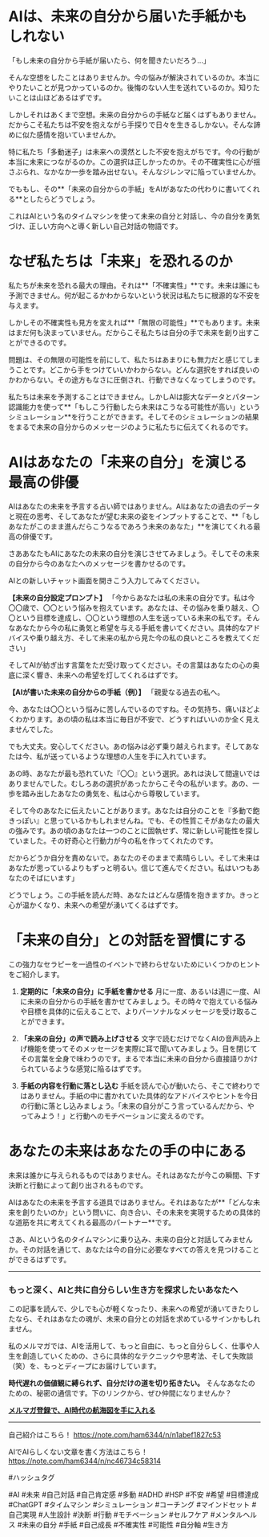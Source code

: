 
# AIは、未来の自分から届いた手紙かもしれない

「もし未来の自分から手紙が届いたら、何を聞きたいだろう…」

そんな空想をしたことはありませんか。今の悩みが解決されているのか。本当にやりたいことが見つかっているのか。後悔のない人生を送れているのか。知りたいことは山ほどあるはずです。

しかしそれはあくまで空想。未来の自分からの手紙など届くはずもありません。だからこそ私たちは不安を抱えながら手探りで日々を生きるしかない。そんな諦めに似た感情を抱いていませんか。

特に私たち「多動迷子」は未来への漠然とした不安を抱えがちです。今の行動が本当に未来につながるのか。この選択は正しかったのか。その不確実性に心が揺さぶられ、なかなか一歩を踏み出せない。そんなジレンマに陥っていませんか。

でももし、その**「未来の自分からの手紙」をAIがあなたの代わりに書いてくれる**としたらどうでしょう。

これはAIという名のタイムマシンを使って未来の自分と対話し、今の自分を勇気づけ、正しい方向へと導く新しい自己対話の物語です。

# なぜ私たちは「未来」を恐れるのか

私たちが未来を恐れる最大の理由。それは**「不確実性」**です。未来は誰にも予測できません。何が起こるかわからないという状況は私たちに根源的な不安を与えます。

しかしその不確実性も見方を変えれば**「無限の可能性」**でもあります。未来はまだ何も決まっていません。だからこそ私たちは自分の手で未来を創り出すことができるのです。

問題は、その無限の可能性を前にして、私たちはあまりにも無力だと感じてしまうことです。どこから手をつけていいかわからない。どんな選択をすれば良いのかわからない。その途方もなさに圧倒され、行動できなくなってしまうのです。

私たちは未来を予測することはできません。しかしAIは膨大なデータとパターン認識能力を使って**「もしこう行動したら未来はこうなる可能性が高い」というシミュレーション**を行うことができます。そしてそのシミュレーションの結果をまるで未来の自分からのメッセージのように私たちに伝えてくれるのです。

# AIはあなたの「未来の自分」を演じる最高の俳優

AIはあなたの未来を予言する占い師ではありません。AIはあなたの過去のデータと現在の思考、そしてあなたが望む未来の姿をインプットすることで、**「もしあなたがこのまま進んだらこうなるであろう未来のあなた」**を演じてくれる最高の俳優です。

さああなたもAIにあなたの未来の自分を演じさせてみましょう。そしてその未来の自分から今のあなたへのメッセージを書かせるのです。

AIとの新しいチャット画面を開きこう入力してみてください。

**【未来の自分設定プロンプト】**
「今からあなたは私の未来の自分です。私は今〇〇歳で、〇〇という悩みを抱えています。あなたは、その悩みを乗り越え、〇〇という目標を達成し、〇〇という理想の人生を送っている未来の私です。そんなあなたから今の私に勇気と希望を与える手紙を書いてください。具体的なアドバイスや乗り越え方、そして未来の私から見た今の私の良いところを教えてください」

そしてAIが紡ぎ出す言葉をただ受け取ってください。その言葉はあなたの心の奥底に深く響き、未来への希望を灯してくれるはずです。

**【AIが書いた未来の自分からの手紙（例）】**
「親愛なる過去の私へ。

今、あなたは〇〇という悩みに苦しんでいるのですね。その気持ち、痛いほどよくわかります。あの頃の私は本当に毎日が不安で、どうすればいいのか全く見えませんでした。

でも大丈夫。安心してください。あの悩みは必ず乗り越えられます。そしてあなたは今、私が送っているような理想の人生を手に入れています。

あの時、あなたが最も恐れていた『〇〇』という選択。あれは決して間違いではありませんでした。むしろあの選択があったからこそ今の私がいます。あの、一歩を踏み出したあなたの勇気を、私は心から尊敬しています。

そして今のあなたに伝えたいことがあります。あなたは自分のことを『多動で飽きっぽい』と思っているかもしれませんね。でも、その性質こそがあなたの最大の強みです。あの頃のあなたは一つのことに固執せず、常に新しい可能性を探していました。その好奇心と行動力が今の私を作ってくれたのです。

だからどうか自分を責めないで。あなたのそのままで素晴らしい。そして未来はあなたが思っているよりもずっと明るい。信じて進んでください。私はいつもあなたのそばにいます」

どうでしょう。この手紙を読んだ時、あなたはどんな感情を抱きますか。きっと心が温かくなり、未来への希望が湧いてくるはずです。

# 「未来の自分」との対話を習慣にする

この強力なセラピーを一過性のイベントで終わらせないためにいくつかのヒントをご紹介します。

1.  **定期的に「未来の自分」に手紙を書かせる**
    月に一度、あるいは週に一度、AIに未来の自分からの手紙を書かせてみましょう。その時々で抱えている悩みや目標を具体的に伝えることで、よりパーソナルなメッセージを受け取ることができます。

2.  **「未来の自分」の声で読み上げさせる**
    文字で読むだけでなくAIの音声読み上げ機能を使ってそのメッセージを実際に耳で聞いてみましょう。目を閉じてその言葉を全身で味わうのです。まるで本当に未来の自分から直接語りかけられているような感覚に陥るはずです。

3.  **手紙の内容を行動に落とし込む**
    手紙を読んで心が動いたら、そこで終わりではありません。手紙の中に書かれていた具体的なアドバイスやヒントを今日の行動に落とし込みましょう。「未来の自分がこう言っているんだから、やってみよう！」と行動へのモチベーションに変えるのです。

# あなたの未来はあなたの手の中にある

未来は誰かに与えられるものではありません。それはあなたが今この瞬間、下す決断と行動によって創り出されるものです。

AIはあなたの未来を予言する道具ではありません。それはあなたが**「どんな未来を創りたいのか」という問いに、向き合い、その未来を実現するための具体的な道筋を共に考えてくれる最高のパートナー**です。

さあ、AIという名のタイムマシンに乗り込み、未来の自分と対話してみませんか。その対話を通じて、あなたは今の自分に必要なすべての答えを見つけることができるはずです。

---

### もっと深く、AIと共に自分らしい生き方を探求したいあなたへ

この記事を読んで、少しでも心が軽くなったり、未来への希望が湧いてきたりしたなら、それはあなたの魂が、未来の自分との対話を求めているサインかもしれません。

私のメルマガでは、AIを活用して、もっと自由に、もっと自分らしく、仕事や人生を創造していくための、さらに具体的なテクニックや思考法、そして失敗談（笑）を、もっとディープにお届けしています。

**時代遅れの価値観に縛られず、自分だけの道を切り拓きたい。** そんなあなたのための、秘密の通信です。下のリンクから、ぜひ仲間になりませんか？

**[メルマガ登録で、AI時代の航海図を手に入れる](https://pessham.com/)**

---

自己紹介はこちら！
https://note.com/ham6344/n/n1abef1827c53

AIでAIらしくない文章を書く方法はこちら！
https://note.com/ham6344/n/nc46734c58314

#ハッシュタグ

#AI #未来 #自己対話 #自己肯定感 #多動 #ADHD #HSP #不安 #希望 #目標達成 #ChatGPT #タイムマシン #シミュレーション #コーチング #マインドセット #自己実現 #人生設計 #決断 #行動 #モチベーション #セルフケア #メンタルヘルス #未来の自分 #手紙 #自己成長 #不確実性 #可能性 #自分軸 #生き方
